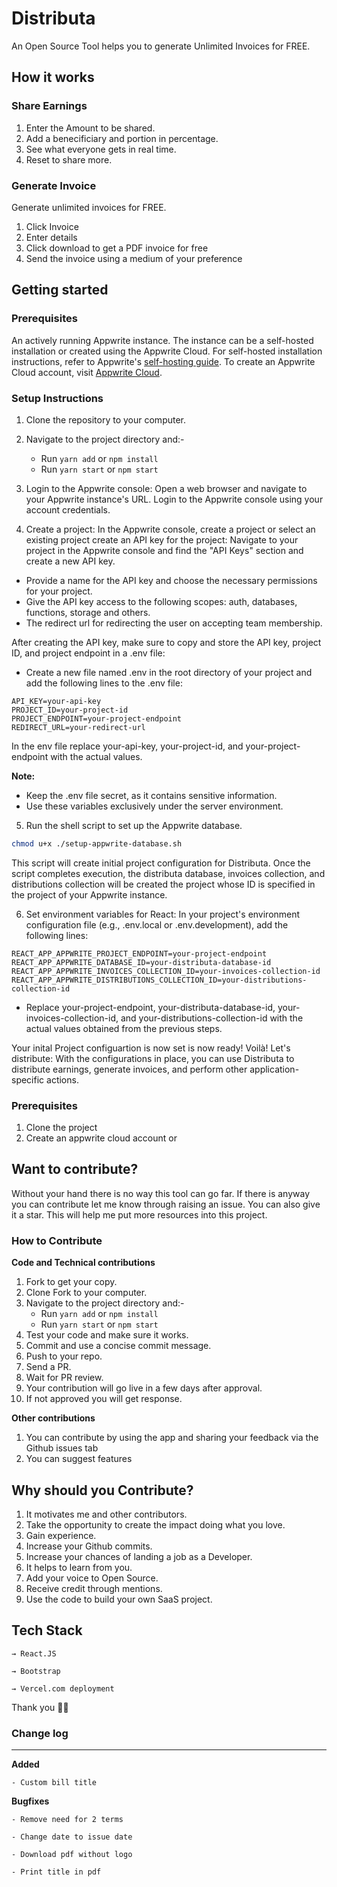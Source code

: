 # Distributa

An Open Source Tool helps you to generate Unlimited Invoices for FREE.

## How it works

### Share Earnings

1. Enter the Amount to be shared.
2. Add a benecificiary and portion in percentage.
3. See what everyone gets in real time.
4. Reset to share more.

### Generate Invoice

Generate unlimited invoices for FREE.

1. Click Invoice
2. Enter details
3. Click download to get a PDF invoice for free
4. Send the invoice using a medium of your preference

## Getting started
### Prerequisites

An actively running Appwrite instance. The instance can be a self-hosted installation or created using the Appwrite Cloud. For self-hosted installation instructions, refer to Appwrite's [self-hosting guide](https://appwrite.io/docs/self-hosting). To create an Appwrite Cloud account, visit [Appwrite Cloud](https://cloud.appwrite.io/).

### Setup Instructions
1. Clone the repository to your computer.
2. Navigate to the project directory and:-
    - Run `yarn add` or `npm install`
    - Run `yarn start` or `npm start`

3. Login to the Appwrite console:
Open a web browser and navigate to your Appwrite instance's URL. Login to the Appwrite console using your account credentials.

4. Create a project:
In the Appwrite console, create a project or select an existing project create an API key for the project:
Navigate to your project in the Appwrite console and find the "API Keys" section and create a new API key.
- Provide a name for the API key and choose the necessary permissions for your project.
- Give the API key access to the following scopes: auth, databases, functions, storage and others.
- The redirect url for redirecting the user on accepting team membership.

After creating the API key, make sure to copy and store the API key, project ID, and project endpoint in a .env file:
- Create a new file named .env in the root directory of your project and add the following lines to the .env file:

```dotenv
API_KEY=your-api-key
PROJECT_ID=your-project-id
PROJECT_ENDPOINT=your-project-endpoint
REDIRECT_URL=your-redirect-url
```

In the env file replace your-api-key, your-project-id, and your-project-endpoint with the actual values. 

**Note:**
- Keep the .env file secret, as it contains sensitive information.
- Use these variables exclusively under the server environment.

5. Run the shell script to set up the Appwrite database.

```bash
chmod u+x ./setup-appwrite-database.sh
```
This script will create initial project configuration for Distributa.
Once the script completes execution, the distributa database, invoices collection, and distributions collection will be created the project whose ID is specified in the project of your Appwrite instance.

6. Set environment variables for React:
In your project's environment configuration file (e.g., .env.local or .env.development), add the following lines:

```dotenv
REACT_APP_APPWRITE_PROJECT_ENDPOINT=your-project-endpoint
REACT_APP_APPWRITE_DATABASE_ID=your-distributa-database-id
REACT_APP_APPWRITE_INVOICES_COLLECTION_ID=your-invoices-collection-id
REACT_APP_APPWRITE_DISTRIBUTIONS_COLLECTION_ID=your-distributions-collection-id
```

- Replace your-project-endpoint, your-distributa-database-id, your-invoices-collection-id, and your-distributions-collection-id with the actual values obtained from the previous steps.

Your inital Project configuartion is now set is now ready! Voilà! Let's distribute:
With the configurations in place, you can use Distributa to distribute earnings, generate invoices, and perform other application-specific actions.

### Prerequisites

1. Clone the project 
2. Create an appwrite cloud account or 

## Want to contribute?

Without your hand there is no way this tool can go far. If there is anyway you can contribute let me know through raising an issue.
You can also give it a star. This will help me put more resources into this project.

### How to Contribute

**Code and Technical contributions**

1. Fork to get your copy.
2. Clone Fork to your computer.
3. Navigate to the project directory and:-
    - Run `yarn add` or `npm install`
    - Run `yarn start` or `npm start`
4. Test your code and make sure it works.
5. Commit and use a concise commit message.
6. Push to your repo.
7. Send a PR.
8. Wait for PR review.
9. Your contribution will go live in a few days after approval.
10. If not approved you will get response.

**Other contributions**

1. You can contribute by using the app and sharing your feedback via the Github issues tab
2. You can suggest features

## Why should you Contribute?

1. It motivates me and other contributors.
2. Take the opportunity to create the impact doing what you love.
3. Gain experience.
4. Increase your Github commits.
5. Increase your chances of landing a job as a Developer.
6. It helps to learn from you.
7. Add your voice to Open Source.
8. Receive credit through mentions.
9. Use the code to build your own SaaS project.

## Tech Stack

    → React.JS

    → Bootstrap
    
    → Vercel.com deployment

Thank you 👍🏽

### Change log
------------------

**Added**

    - Custom bill title

**Bugfixes**

    - Remove need for 2 terms

    - Change date to issue date

    - Download pdf without logo

    - Print title in pdf

